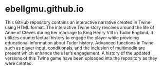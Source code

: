 # ebellgmu.github.io
This GitHub repository contains an interactive narrative created in Twine using HTML format.  The interactive Twine story revolves around the life of Anne of Cleves during her marriage to King Henry VIII in Tudor England.  It utilizes counterfactual history to engage the player while providing educational information about Tudor history.  Advanced functions in Twine such as player input, conditionals, and the inclusion of multimedia are present which enhance the user’s engagement.  A history of the updated versions of this Twine game have been uploaded into the repository as they were created.         
